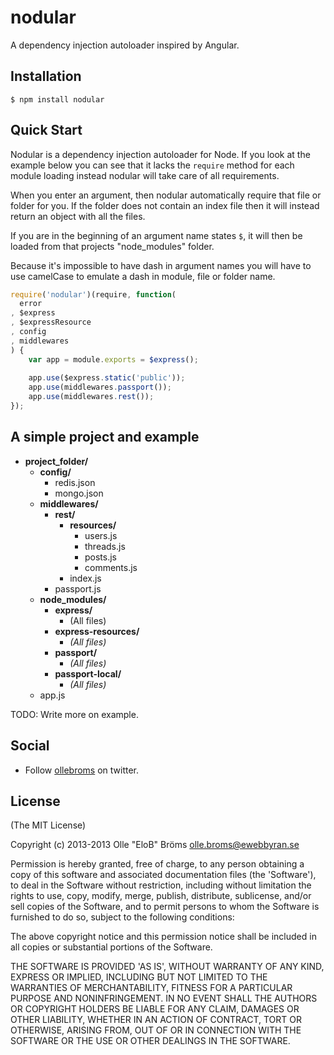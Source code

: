 nodular
=======

A dependency injection autoloader inspired by Angular.

Installation
------

```
$ npm install nodular
```

Quick Start
------

Nodular is a dependency injection autoloader for Node. If you look at the example below you can see that it lacks the `require` method for each module loading instead nodular will take care of all requirements.

When you enter an argument, then nodular automatically require that file or folder for you. If the folder does not contain an index file then it will instead return an object with all the files.

If you are in the beginning of an argument name states `$`, it will then be loaded from that projects "node_modules" folder.

Because it's impossible to have dash in argument names you will have to use camelCase to emulate a dash in module, file or folder name.

```javascript
require('nodular')(require, function(
  error
, $express
, $expressResource
, config
, middlewares
) {
    var app = module.exports = $express();
    
    app.use($express.static('public'));
    app.use(middlewares.passport());
    app.use(middlewares.rest());
});
```

A simple project and example
------

- **project_folder/**
    - **config/**
        - redis.json
        - mongo.json
    - **middlewares/**
        - **rest/**
            - **resources/**
                - users.js
                - threads.js
                - posts.js
                - comments.js
            - index.js
        - passport.js
    - **node_modules/**
        - **express/**
            - (All files)
        - **express-resources/**
            - *(All files)*
        - **passport/**
            - *(All files)*
        - **passport-local/**
            - *(All files)*
    - app.js

TODO: Write more on example.

Social
------

- Follow [ollebroms](https://twitter.com/ollebroms) on twitter.

License
------

(The MIT License)

Copyright (c) 2013-2013 Olle "EloB" Bröms <olle.broms@ewebbyran.se>

Permission is hereby granted, free of charge, to any person obtaining
a copy of this software and associated documentation files (the
'Software'), to deal in the Software without restriction, including
without limitation the rights to use, copy, modify, merge, publish,
distribute, sublicense, and/or sell copies of the Software, and to
permit persons to whom the Software is furnished to do so, subject to
the following conditions:

The above copyright notice and this permission notice shall be
included in all copies or substantial portions of the Software.

THE SOFTWARE IS PROVIDED 'AS IS', WITHOUT WARRANTY OF ANY KIND,
EXPRESS OR IMPLIED, INCLUDING BUT NOT LIMITED TO THE WARRANTIES OF
MERCHANTABILITY, FITNESS FOR A PARTICULAR PURPOSE AND NONINFRINGEMENT.
IN NO EVENT SHALL THE AUTHORS OR COPYRIGHT HOLDERS BE LIABLE FOR ANY
CLAIM, DAMAGES OR OTHER LIABILITY, WHETHER IN AN ACTION OF CONTRACT,
TORT OR OTHERWISE, ARISING FROM, OUT OF OR IN CONNECTION WITH THE
SOFTWARE OR THE USE OR OTHER DEALINGS IN THE SOFTWARE.